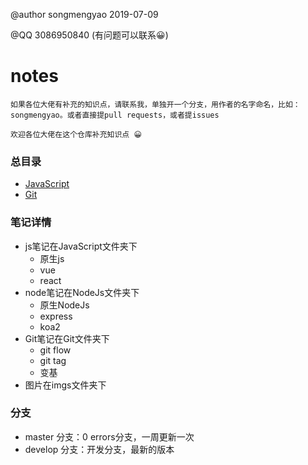 @author songmengyao 2019-07-09 
    
@QQ 3086950840 (有问题可以联系😀)

# notes

`如果各位大佬有补充的知识点，请联系我，单独开一个分支，用作者的名字命名，比如：songmengyao。或者直接提pull requests，或者提issues`

`欢迎各位大佬在这个仓库补充知识点 😀`

### 总目录
- [JavaScript](./JavaScript/原生JS.md)
- [Git](./Git/git常用操作.md)

### 笔记详情

- js笔记在JavaScript文件夹下
  - 原生js
  - vue
  - react
- node笔记在NodeJs文件夹下
  - 原生NodeJs
  - express
  - koa2
- Git笔记在Git文件夹下
  - git flow
  - git tag
  - 变基
- 图片在imgs文件夹下

### 分支

- master 分支：0 errors分支，一周更新一次
- develop 分支：开发分支，最新的版本
